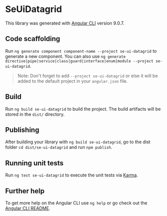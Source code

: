 # SeUiDatagrid

This library was generated with [Angular CLI](https://github.com/angular/angular-cli) version 9.0.7.

## Code scaffolding

Run `ng generate component component-name --project se-ui-datagrid` to generate a new component. You can also use `ng generate directive|pipe|service|class|guard|interface|enum|module --project se-ui-datagrid`.
> Note: Don't forget to add `--project se-ui-datagrid` or else it will be added to the default project in your `angular.json` file. 

## Build

Run `ng build se-ui-datagrid` to build the project. The build artifacts will be stored in the `dist/` directory.

## Publishing

After building your library with `ng build se-ui-datagrid`, go to the dist folder `cd dist/se-ui-datagrid` and run `npm publish`.

## Running unit tests

Run `ng test se-ui-datagrid` to execute the unit tests via [Karma](https://karma-runner.github.io).

## Further help

To get more help on the Angular CLI use `ng help` or go check out the [Angular CLI README](https://github.com/angular/angular-cli/blob/master/README.md).
